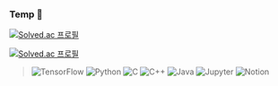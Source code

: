 ### Temp 👋

<!--
**Youyeon/Youyeon** is a ✨ _special_ ✨ repository because its `README.md` (this file) appears on your GitHub profile.

Here are some ideas to get you started:

- 🔭 I’m currently working on ...
- 🌱 I’m currently learning ...
- 👯 I’m looking to collaborate on ...
- 🤔 I’m looking for help with ...
- 💬 Ask me about ...
- 📫 How to reach me: ...
- 😄 Pronouns: ...
- ⚡ Fun fact: ...

[![Top Langs](https://github-readme-stats.vercel.app/api/top-langs/?username=Youyeon&layout=compact)](https://github.com/anuraghazra/github-readme-stats)
-->
[![Solved.ac
프로필](http://mazassumnida.wtf/api/v2/generate_badge?boj=yourain0416)](https://solved.ac/yourain0416)

[![Solved.ac
프로필](http://mazassumnida.wtf/api/mini/generate_badge?boj=yourain0416)](https://solved.ac/yourain0416)


> <img alt="TensorFlow" src="https://img.shields.io/badge/TensorFlow-%23FF6F00.svg?style=for-the-badge&logo=TensorFlow&logoColor=white" />
> <img alt="Python" src="https://img.shields.io/badge/python-%2314354C.svg?style=for-the-badge&logo=python&logoColor=white"/>
> <img alt="C" src="https://img.shields.io/badge/c-%2300599C.svg?style=for-the-badge&logo=c&logoColor=white"/>
> <img alt="C++" src="https://img.shields.io/badge/c++-%2300599C.svg?style=for-the-badge&logo=c%2B%2B&logoColor=white"/>
> <img alt="Java" src="https://img.shields.io/badge/java-%23ED8B00.svg?style=for-the-badge&logo=java&logoColor=white"/>
> <img alt="Jupyter" src="https://img.shields.io/badge/Jupyter-%23F37626.svg?style=for-the-badge&logo=Jupyter&logoColor=white" />
> <img alt="Notion" src="https://img.shields.io/badge/Notion-%23000000.svg?style=for-the-badge&logo=notion&logoColor=white"/>
